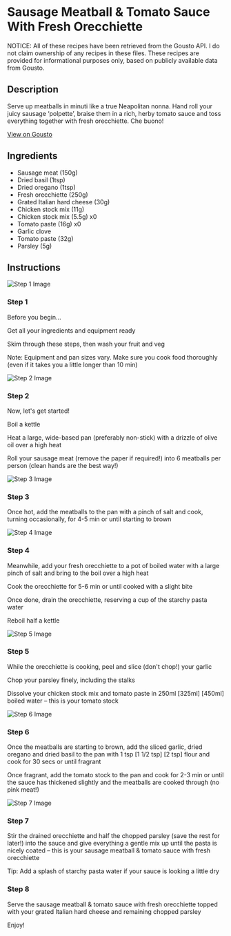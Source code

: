 # Sausage Meatball & Tomato Sauce With Fresh Orecchiette

NOTICE: All of these recipes have been retrieved from the Gousto API. I do not claim ownership of any recipes in these files. These recipes are provided for informational purposes only, based on publicly available data from Gousto.

## Description

Serve up meatballs in minuti like a true Neapolitan nonna. Hand roll your juicy sausage ‘polpette’, braise them in a rich, herby tomato sauce and toss everything together with fresh orecchiette. Che buono!

[View on Gousto](https://www.gousto.co.uk/recipes/cookbook/sausage-meatball-tomato-sauce-with-fresh-orecchiette)

## Ingredients

- Sausage meat (150g)
- Dried basil (1tsp)
- Dried oregano (1tsp)
- Fresh orecchiette (250g)
- Grated Italian hard cheese (30g)
- Chicken stock mix (11g)
- Chicken stock mix (5.5g) x0
- Tomato paste (16g) x0
- Garlic clove
- Tomato paste (32g)
- Parsley (5g)

## Instructions

![Step 1 Image](https://production-media.gousto.co.uk/cms/recipe-step-image/step-1-1683889903483-x200.jpg)

### Step 1

Before you begin...

Get all your ingredients and equipment ready

Skim through these steps, then wash your fruit and veg

Note: Equipment and pan sizes vary. Make sure you cook food thoroughly (even if it takes you a little longer than 10 min)

![Step 2 Image](https://production-media.gousto.co.uk/cms/recipe-step-image/step-2-1683889907192-x200.jpg)

### Step 2

Now, let's get started!

Boil a kettle

Heat a large, wide-based pan (preferably non-stick) with a drizzle of olive oil over a high heat

Roll your sausage meat (remove the paper if required!) into 6<span class="text-danger"> </span>meatballs per person (clean hands are the best way!)

![Step 3 Image](https://production-media.gousto.co.uk/cms/recipe-step-image/step-3-1683889911588-x200.jpg)

### Step 3

Once hot, add the meatballs to the pan with a pinch of salt and cook, turning occasionally, for 4-5 min or until starting to brown

![Step 4 Image](https://production-media.gousto.co.uk/cms/recipe-step-image/step-4-1683889915709-x200.jpg)

### Step 4

Meanwhile, add your fresh orecchiette to a pot of boiled water with a large pinch of salt and bring to the boil over a high heat

Cook the orecchiette for 5-6 min or until cooked with a slight bite

Once done, drain the orecchiette, reserving a cup of the starchy pasta water

Reboil half a kettle

![Step 5 Image](https://production-media.gousto.co.uk/cms/recipe-step-image/step-5-1683889920741-x200.jpg)

### Step 5

While the orecchiette is cooking, peel and slice (don't chop!) your garlic

Chop your parsley finely, including the stalks

Dissolve your chicken stock mix and tomato paste in 250ml<span class="text-purple"> [325ml]</span> <span class="text-danger">[450ml]</span> boiled water – this is your tomato stock

![Step 6 Image](https://production-media.gousto.co.uk/cms/recipe-step-image/step-6-1683889929921-x200.jpg)

### Step 6

Once the meatballs are starting to brown, add the sliced garlic, dried oregano and dried basil to the pan with 1 tsp <span class="text-purple">[1 1/2 tsp]</span> <span class="text-danger">[2 tsp] </span>flour and cook for 30 secs or until fragrant

Once fragrant, add the tomato stock to the pan and cook for 2-3 min or until the sauce has thickened slightly and the meatballs are cooked through (no pink meat!)

![Step 7 Image](https://production-media.gousto.co.uk/cms/recipe-step-image/step-7-1683889934487-x200.jpg)

### Step 7

Stir the drained orecchiette and half the chopped parsley (save the rest for later!) into the sauce and give everything a gentle mix up until the pasta is nicely coated – this is your sausage meatball & tomato sauce with fresh orecchiette

Tip: Add a splash of starchy pasta water if your sauce is looking a little dry

### Step 8

Serve the sausage meatball & tomato sauce with fresh orecchiette topped with your grated Italian hard cheese and remaining chopped parsley

Enjoy!

